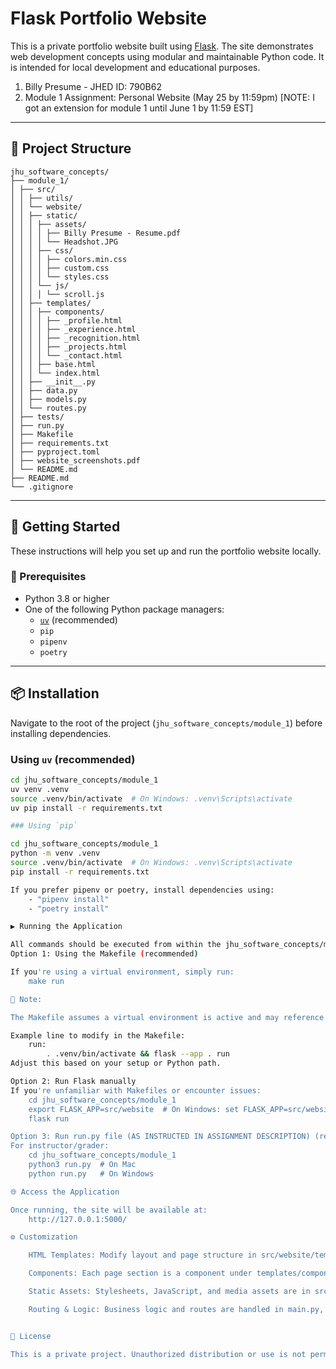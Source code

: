 # Flask Portfolio Website

This is a private portfolio website built using [Flask](https://flask.palletsprojects.com/). The site demonstrates web development concepts using modular and maintainable Python code. It is intended for local development and educational purposes.

1. Billy Presume -  JHED ID: 790B62
2. Module 1 Assignment: Personal Website (May 25 by 11:59pm) [NOTE: I got an extension for module 1 until June 1 by 11:59 EST]

---

## 📁 Project Structure

```text
jhu_software_concepts/
├── module_1/
│ ├── src/
│ │ ├── utils/
│ │ └── website/
│ │ ├── static/
│ │ │ ├── assets/
│ │ │ │ ├── Billy Presume - Resume.pdf
│ │ │ │ └── Headshot.JPG
│ │ │ ├── css/
│ │ │ │ ├── colors.min.css
│ │ │ │ ├── custom.css
│ │ │ │ └── styles.css
│ │ │ └── js/
│ │ │ │ └── scroll.js
│ │ ├── templates/
│ │ │ ├── components/
│ │ │ │ ├── _profile.html
│ │ │ │ ├── _experience.html
│ │ │ │ ├── _recognition.html
│ │ │ │ ├── _projects.html
│ │ │ │ └── _contact.html
│ │ │ ├── base.html
│ │ │ └── index.html
│ │ ├── __init__.py
│ │ ├── data.py
│ │ ├── models.py
│ │ └── routes.py
│ ├── tests/
│ ├── run.py
│ ├── Makefile
│ ├── requirements.txt
│ ├── pyproject.toml
│ ├── website_screenshots.pdf
│ └── README.md
├── README.md
└── .gitignore
```

---

## 🚀 Getting Started

These instructions will help you set up and run the portfolio website locally.

### 🔧 Prerequisites

- Python 3.8 or higher
- One of the following Python package managers:
  - [`uv`](https://github.com/astral-sh/uv) (recommended)
  - `pip`
  - `pipenv`
  - `poetry`

---

## 📦 Installation

Navigate to the root of the project (`jhu_software_concepts/module_1`) before installing dependencies.

### Using `uv` (recommended)

```bash
cd jhu_software_concepts/module_1
uv venv .venv
source .venv/bin/activate  # On Windows: .venv\Scripts\activate
uv pip install -r requirements.txt

### Using `pip`

cd jhu_software_concepts/module_1
python -m venv .venv
source .venv/bin/activate  # On Windows: .venv\Scripts\activate
pip install -r requirements.txt

If you prefer pipenv or poetry, install dependencies using:
    - "pipenv install"
    - "poetry install"

▶️ Running the Application

All commands should be executed from within the jhu_software_concepts/module_1 directory.
Option 1: Using the Makefile (recommended)

If you're using a virtual environment, simply run:
    make run

🔧 Note:

The Makefile assumes a virtual environment is active and may reference .venv. If you're not using a virtual environment, you must update the Makefile accordingly.

Example line to modify in the Makefile:
    run:
        . .venv/bin/activate && flask --app . run
Adjust this based on your setup or Python path.

Option 2: Run Flask manually
If you're unfamiliar with Makefiles or encounter issues:
    cd jhu_software_concepts/module_1
    export FLASK_APP=src/website  # On Windows: set FLASK_APP=src/website
    flask run

Option 3: Run run.py file (AS INSTRUCTED IN ASSIGNMENT DESCRIPTION) (recommended)
For instructor/grader:
    cd jhu_software_concepts/module_1
    python3 run.py  # On Mac
    python run.py   # On Windows

🌐 Access the Application

Once running, the site will be available at:
    http://127.0.0.1:5000/

⚙️ Customization

    HTML Templates: Modify layout and page structure in src/website/templates/.

    Components: Each page section is a component under templates/components/.

    Static Assets: Stylesheets, JavaScript, and media assets are in src/website/static/.

    Routing & Logic: Business logic and routes are handled in main.py, routes.py, and supporting modules under src/website/.


🔐 License

This is a private project. Unauthorized distribution or use is not permitted.